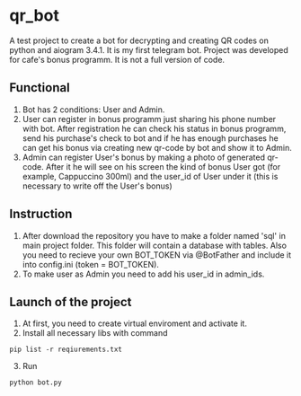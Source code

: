 # qr_bot
A test project to create a bot for decrypting and creating QR codes on python and aiogram 3.4.1. 
It is my first telegram bot.
Project was developed for cafe's bonus programm. It is not a full version of code.

## Functional
1. Bot has 2 conditions: User and Admin.
2. User can register in bonus programm just sharing his phone number with bot. After registration he can check his status in bonus programm, send his purchase's check to bot and if he has enough purchases he can get his bonus via creating new qr-code by bot and show it to Admin.
3. Admin can register User's bonus by making a photo of generated qr-code. After it he will see on his screen the kind of bonus User got (for example, Сappuccino 300ml) and the user_id of User under it (this is necessary to write off the User's bonus)

## Instruction
1. After download the repository you have to make a folder named 'sql' in main project folder. This folder will contain a database with tables. Also you need to recieve your own BOT_TOKEN via @BotFather and include it into config.ini (token = BOT_TOKEN).
2. To make user as Admin you need to add his user_id in admin_ids.

## Launch of the project
1. At first, you need to create virtual enviroment and activate it.
2. Install all necessary libs with command
```
pip list -r reqiurements.txt
```
3. Run
```
python bot.py
```
